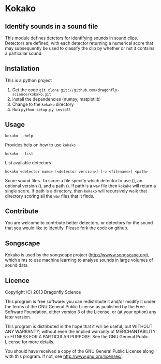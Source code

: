 Kokako
======

Identify sounds in a sound file
-------------------------------

This module defines detctors for identifying sounds in sound clips.  Detectors are defined, with each
detector returning a numerical score that may subsequently be used to classify the clip by whether
or not it contains a particular sound.


Installation
------------

This is a python project

1. Get the code `git clone git://github.com/dragonfly-science/kokako.git`
2. Install the dependencies (numpy, matplotlib)
2. Change to the `kokako` directory
3. Run `python setup.py install`

Usage
-----

`kokako --help`

Provides help on how to use `kokako`

`kokako --list`

List available detectors

`kokako <detector name> [<detector version>] [-o <filename>] <path>`

Score sound files. To score a file specify which detector to use (<detector name>), an optional version (<detector version>),
and a path (<path>). If path is a `wav` file then `kokako` will return a single score. If path is a directory, then `kokako` 
will recursively walk that directory scoring all the `wav` files that it finds.


Contribute
----------

You are welcome to contrbute better detectors, or detectors for the sound that you would like to identify. 
Please fork the code on github. 


Songscape
---------

Kokako is used by the songscape project (http://wwww.songscape.org), which aims to use machine learning to
analyse sounds in large volumes of sound data.



Licence
-------

Copyright (C) 2013  Dragonfly Science

This program is free software: you can redistribute it and/or modify
it under the terms of the GNU General Public License as published by
the Free Software Foundation, either version 3 of the License, or
(at your option) any later version.

This program is distributed in the hope that it will be useful,
but WITHOUT ANY WARRANTY; without even the implied warranty of
MERCHANTABILITY or FITNESS FOR A PARTICULAR PURPOSE.  See the
GNU General Public License for more details.

You should have received a copy of the GNU General Public License
along with this program.  If not, see <http://www.gnu.org/licenses/>.
